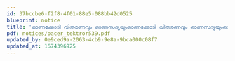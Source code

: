 ```yaml
---
id: 37bccbe6-f2f8-4f01-88e5-088bb42d0525
blueprint: notice
title: 'ഓണക്കോടി വിതരണവും ഓണസദ്യയുംഓണക്കോടി വിതരണവും ഓണസദ്യയുംഓണക്കോടി വിതരണവും ഓണസദ്യയും ഓണക്കോടി വിതരണവും ഓണസദ്യയും'
pdf: notices/pacer_tektror539.pdf
updated_by: 0e9ced9a-2063-4cb9-9e8a-9bca000c08f7
updated_at: 1674396925
---
```

